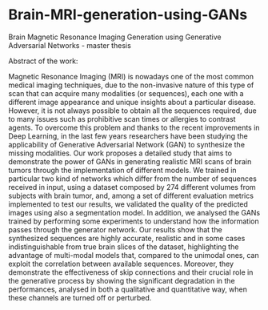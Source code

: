 # Brain-MRI-generation-using-GANs
Brain Magnetic Resonance Imaging Generation using Generative Adversarial Networks - master thesis


Abstract of the work:

Magnetic Resonance Imaging (MRI) is nowadays one of the most common medical imaging techniques, due to the non-invasive nature of this type of scan that can acquire many modalities (or sequences), each one with a different image appearance and unique insights about a particular disease. However, it is not always possible to obtain all the sequences required, due to many issues such as prohibitive scan times or allergies to contrast agents. To overcome this problem and thanks to the recent improvements in Deep Learning, in the last few years researchers have been studying the applicability of Generative Adversarial Network (GAN) to synthesize the missing modalities. Our work proposes a detailed study that aims to demonstrate the power of GANs in generating realistic MRI scans of brain tumors through the implementation of different models. We trained in particular two kind of networks which differ from the number of sequences received in input, using a dataset composed by 274 different volumes from subjects with brain tumor, and, among a set of different evaluation metrics implemented to test our results, we validated the quality of the predicted images using also a segmentation model. In addition, we analysed the GANs trained by performing some experiments to understand how the information passes through the generator network. Our results show that the synthesized sequences are highly accurate, realistic and in some cases indistinguishable from true brain slices of the dataset, highlighting the advantage of multi-modal models that, compared to the unimodal ones, can exploit the correlation between available sequences. Moreover, they demonstrate the effectiveness of skip connections and their crucial role in the generative process by showing the significant degradation in the performances, analysed in both a qualitative and quantitative way, when these channels are turned off or perturbed.
